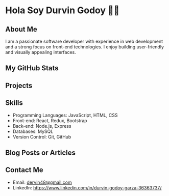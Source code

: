 # Hola Soy Durvin Godoy  ✋🏻

## About Me

I am a passionate software developer with experience in web development and a strong focus on front-end technologies. I enjoy building user-friendly and visually appealing interfaces. 

## My GitHub Stats



## Projects



## Skills

- Programming Languages: JavaScript, HTML, CSS
- Front-end: React, Redux, Bootstrap
- Back-end: Node.js, Express
- Databases: MySQL
- Version Control: Git, GitHub

## Blog Posts or Articles


## Contact Me

- Email: dervin48@gmail.com
- LinkedIn: https://www.linkedin.com/in/durvin-godoy-garza-36363737/

